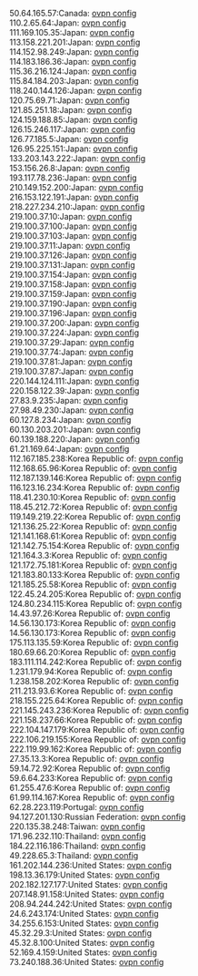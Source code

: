 50.64.165.57:Canada: [ovpn config](vpn/50_64_165_57.ovpn)  
110.2.65.64:Japan: [ovpn config](vpn/110_2_65_64.ovpn)  
111.169.105.35:Japan: [ovpn config](vpn/111_169_105_35.ovpn)  
113.158.221.201:Japan: [ovpn config](vpn/113_158_221_201.ovpn)  
114.152.98.249:Japan: [ovpn config](vpn/114_152_98_249.ovpn)  
114.183.186.36:Japan: [ovpn config](vpn/114_183_186_36.ovpn)  
115.36.216.124:Japan: [ovpn config](vpn/115_36_216_124.ovpn)  
115.84.184.203:Japan: [ovpn config](vpn/115_84_184_203.ovpn)  
118.240.144.126:Japan: [ovpn config](vpn/118_240_144_126.ovpn)  
120.75.69.71:Japan: [ovpn config](vpn/120_75_69_71.ovpn)  
121.85.251.18:Japan: [ovpn config](vpn/121_85_251_18.ovpn)  
124.159.188.85:Japan: [ovpn config](vpn/124_159_188_85.ovpn)  
126.15.246.117:Japan: [ovpn config](vpn/126_15_246_117.ovpn)  
126.77.185.5:Japan: [ovpn config](vpn/126_77_185_5.ovpn)  
126.95.225.151:Japan: [ovpn config](vpn/126_95_225_151.ovpn)  
133.203.143.222:Japan: [ovpn config](vpn/133_203_143_222.ovpn)  
153.156.26.8:Japan: [ovpn config](vpn/153_156_26_8.ovpn)  
193.117.78.236:Japan: [ovpn config](vpn/193_117_78_236.ovpn)  
210.149.152.200:Japan: [ovpn config](vpn/210_149_152_200.ovpn)  
216.153.122.191:Japan: [ovpn config](vpn/216_153_122_191.ovpn)  
218.227.234.210:Japan: [ovpn config](vpn/218_227_234_210.ovpn)  
219.100.37.10:Japan: [ovpn config](vpn/219_100_37_10.ovpn)  
219.100.37.100:Japan: [ovpn config](vpn/219_100_37_100.ovpn)  
219.100.37.103:Japan: [ovpn config](vpn/219_100_37_103.ovpn)  
219.100.37.11:Japan: [ovpn config](vpn/219_100_37_11.ovpn)  
219.100.37.126:Japan: [ovpn config](vpn/219_100_37_126.ovpn)  
219.100.37.131:Japan: [ovpn config](vpn/219_100_37_131.ovpn)  
219.100.37.154:Japan: [ovpn config](vpn/219_100_37_154.ovpn)  
219.100.37.158:Japan: [ovpn config](vpn/219_100_37_158.ovpn)  
219.100.37.159:Japan: [ovpn config](vpn/219_100_37_159.ovpn)  
219.100.37.190:Japan: [ovpn config](vpn/219_100_37_190.ovpn)  
219.100.37.196:Japan: [ovpn config](vpn/219_100_37_196.ovpn)  
219.100.37.200:Japan: [ovpn config](vpn/219_100_37_200.ovpn)  
219.100.37.224:Japan: [ovpn config](vpn/219_100_37_224.ovpn)  
219.100.37.29:Japan: [ovpn config](vpn/219_100_37_29.ovpn)  
219.100.37.74:Japan: [ovpn config](vpn/219_100_37_74.ovpn)  
219.100.37.81:Japan: [ovpn config](vpn/219_100_37_81.ovpn)  
219.100.37.87:Japan: [ovpn config](vpn/219_100_37_87.ovpn)  
220.144.124.111:Japan: [ovpn config](vpn/220_144_124_111.ovpn)  
220.158.122.39:Japan: [ovpn config](vpn/220_158_122_39.ovpn)  
27.83.9.235:Japan: [ovpn config](vpn/27_83_9_235.ovpn)  
27.98.49.230:Japan: [ovpn config](vpn/27_98_49_230.ovpn)  
60.127.8.234:Japan: [ovpn config](vpn/60_127_8_234.ovpn)  
60.130.203.201:Japan: [ovpn config](vpn/60_130_203_201.ovpn)  
60.139.188.220:Japan: [ovpn config](vpn/60_139_188_220.ovpn)  
61.21.169.64:Japan: [ovpn config](vpn/61_21_169_64.ovpn)  
112.167.185.238:Korea Republic of: [ovpn config](vpn/112_167_185_238.ovpn)  
112.168.65.96:Korea Republic of: [ovpn config](vpn/112_168_65_96.ovpn)  
112.187.139.146:Korea Republic of: [ovpn config](vpn/112_187_139_146.ovpn)  
116.123.16.234:Korea Republic of: [ovpn config](vpn/116_123_16_234.ovpn)  
118.41.230.10:Korea Republic of: [ovpn config](vpn/118_41_230_10.ovpn)  
118.45.212.72:Korea Republic of: [ovpn config](vpn/118_45_212_72.ovpn)  
119.149.219.22:Korea Republic of: [ovpn config](vpn/119_149_219_22.ovpn)  
121.136.25.22:Korea Republic of: [ovpn config](vpn/121_136_25_22.ovpn)  
121.141.168.61:Korea Republic of: [ovpn config](vpn/121_141_168_61.ovpn)  
121.142.75.154:Korea Republic of: [ovpn config](vpn/121_142_75_154.ovpn)  
121.164.3.3:Korea Republic of: [ovpn config](vpn/121_164_3_3.ovpn)  
121.172.75.181:Korea Republic of: [ovpn config](vpn/121_172_75_181.ovpn)  
121.183.80.133:Korea Republic of: [ovpn config](vpn/121_183_80_133.ovpn)  
121.185.25.58:Korea Republic of: [ovpn config](vpn/121_185_25_58.ovpn)  
122.45.24.205:Korea Republic of: [ovpn config](vpn/122_45_24_205.ovpn)  
124.80.234.115:Korea Republic of: [ovpn config](vpn/124_80_234_115.ovpn)  
14.43.97.26:Korea Republic of: [ovpn config](vpn/14_43_97_26.ovpn)  
14.56.130.173:Korea Republic of: [ovpn config](vpn/14_56_130_173.ovpn)  
14.56.130.173:Korea Republic of: [ovpn config](vpn/14_56_130_173.ovpn)  
175.113.135.59:Korea Republic of: [ovpn config](vpn/175_113_135_59.ovpn)  
180.69.66.20:Korea Republic of: [ovpn config](vpn/180_69_66_20.ovpn)  
183.111.114.242:Korea Republic of: [ovpn config](vpn/183_111_114_242.ovpn)  
1.231.179.94:Korea Republic of: [ovpn config](vpn/1_231_179_94.ovpn)  
1.238.158.202:Korea Republic of: [ovpn config](vpn/1_238_158_202.ovpn)  
211.213.93.6:Korea Republic of: [ovpn config](vpn/211_213_93_6.ovpn)  
218.155.225.64:Korea Republic of: [ovpn config](vpn/218_155_225_64.ovpn)  
221.145.243.236:Korea Republic of: [ovpn config](vpn/221_145_243_236.ovpn)  
221.158.237.66:Korea Republic of: [ovpn config](vpn/221_158_237_66.ovpn)  
222.104.147.179:Korea Republic of: [ovpn config](vpn/222_104_147_179.ovpn)  
222.106.219.155:Korea Republic of: [ovpn config](vpn/222_106_219_155.ovpn)  
222.119.99.162:Korea Republic of: [ovpn config](vpn/222_119_99_162.ovpn)  
27.35.13.3:Korea Republic of: [ovpn config](vpn/27_35_13_3.ovpn)  
59.14.72.92:Korea Republic of: [ovpn config](vpn/59_14_72_92.ovpn)  
59.6.64.233:Korea Republic of: [ovpn config](vpn/59_6_64_233.ovpn)  
61.255.47.6:Korea Republic of: [ovpn config](vpn/61_255_47_6.ovpn)  
61.99.114.167:Korea Republic of: [ovpn config](vpn/61_99_114_167.ovpn)  
62.28.223.119:Portugal: [ovpn config](vpn/62_28_223_119.ovpn)  
94.127.201.130:Russian Federation: [ovpn config](vpn/94_127_201_130.ovpn)  
220.135.38.248:Taiwan: [ovpn config](vpn/220_135_38_248.ovpn)  
171.96.232.110:Thailand: [ovpn config](vpn/171_96_232_110.ovpn)  
184.22.116.186:Thailand: [ovpn config](vpn/184_22_116_186.ovpn)  
49.228.65.3:Thailand: [ovpn config](vpn/49_228_65_3.ovpn)  
161.202.144.236:United States: [ovpn config](vpn/161_202_144_236.ovpn)  
198.13.36.179:United States: [ovpn config](vpn/198_13_36_179.ovpn)  
202.182.127.177:United States: [ovpn config](vpn/202_182_127_177.ovpn)  
207.148.91.158:United States: [ovpn config](vpn/207_148_91_158.ovpn)  
208.94.244.242:United States: [ovpn config](vpn/208_94_244_242.ovpn)  
24.6.243.174:United States: [ovpn config](vpn/24_6_243_174.ovpn)  
34.255.6.153:United States: [ovpn config](vpn/34_255_6_153.ovpn)  
45.32.29.3:United States: [ovpn config](vpn/45_32_29_3.ovpn)  
45.32.8.100:United States: [ovpn config](vpn/45_32_8_100.ovpn)  
52.169.4.159:United States: [ovpn config](vpn/52_169_4_159.ovpn)  
73.240.188.36:United States: [ovpn config](vpn/73_240_188_36.ovpn)  
